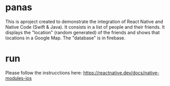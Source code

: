 # panas

This is aproject created to demonstrate the integration of React Native and Native Code (Swift & Java). It consists in a list of people and their friends. It displays the "location" (random generated) of the friends and shows that locations in a Google Map. The "database" is in firebase.

# run

Please follow the instrucctions here: https://reactnative.dev/docs/native-modules-ios

